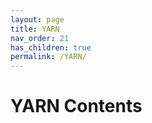 ```yaml
---
layout: page
title: YARN
nav_order: 21
has_children: true
permalink: /YARN/
---
```

# YARN Contents
